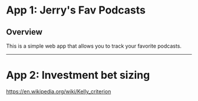 # App 1: Jerry's Fav Podcasts

## Overview

This is a simple web app that allows you to track your favorite podcasts.

---

# App 2: Investment bet sizing

https://en.wikipedia.org/wiki/Kelly_criterion
